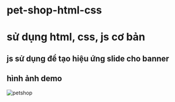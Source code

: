 # pet-shop-html-css
# sử dụng html, css, js cơ bản 
## js sử dụng để tạo hiệu ứng slide cho banner

## hình ảnh demo 

![petshop](https://user-images.githubusercontent.com/57147522/131212713-fb85c094-150e-45f6-92aa-9383b0a0d487.PNG)

